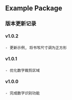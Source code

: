 ## Example Package

### 版本更新记录
#### v1.0.2
	- 更新示例, 将书写尺寸调为正方形
#### v1.0.1
    - 优化数字裁剪区域
  
#### v1.0.0
    - 完成数字识别功能
  

